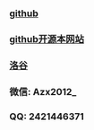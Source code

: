 ### [github](https://github.com/AZX-473) 

### [github开源本网站](https://github.com/AZX-473/AZX_473.github.io)

### [洛谷](https://www.luogu.com.cn/user/1145424)

### 微信: Azx2012_

### QQ: 2421446371